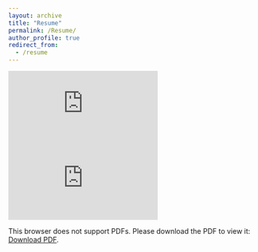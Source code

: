 ```yaml
---
layout: archive
title: "Resume"
permalink: /Resume/
author_profile: true
redirect_from:
  - /resume
---
```


<embed src="https://satyajitnarayanan.github.io/blob/master/files/Resume%20-%20p.pdf" type="application/pdf" />



<object data="https://nbviewer.jupyter.org/github/SatyajitNarayanan/satyajitnarayanan.github.io/blob/master/files/Resume%20-%20p.pdf" type="application/pdf" width="700px" height="700px">
    <embed src="https://nbviewer.jupyter.org/github/SatyajitNarayanan/satyajitnarayanan.github.io/blob/master/files/Resume%20-%20p.pdf">
        <p>This browser does not support PDFs. Please download the PDF to view it: <a href="https://nbviewer.jupyter.org/github/SatyajitNarayanan/satyajitnarayanan.github.io/blob/master/files/Resume%20-%20p.pdf">Download PDF</a>.</p>
    </embed>
</object>






